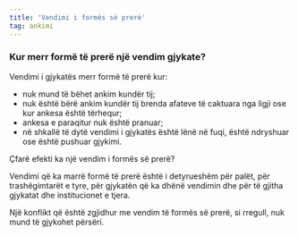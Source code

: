 ```yaml
---
title: 'Vendimi i formës së prerë'
tag: ankimi
---
```


### Kur merr formë të prerë një vendim gjykate?

Vendimi i gjykatës merr formë të prerë kur:

* nuk mund të bëhet ankim kundër tij;
* nuk është bërë ankim kundër tij brenda afateve të caktuara nga ligji ose kur ankesa është tërhequr;
* ankesa e paraqitur nuk është pranuar;
* në shkallë të dytë vendimi i gjykatës është lënë në fuqi, është ndryshuar ose është pushuar gjykimi.

Çfarë efekti ka një vendim i formës së prerë?

Vendimi që ka marrë formë të prerë është i detyrueshëm për palët, për trashëgimtarët e tyre, për gjykatën që ka dhënë vendimin dhe për të gjitha gjykatat dhe institucionet e tjera.

Një konflikt që është zgjidhur me vendim të formës së prerë, si rregull, nuk mund të gjykohet përsëri.
